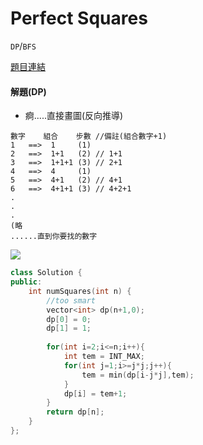 # Perfect Squares

`DP`/`BFS` 

[題目連結](https://leetcode.com/problems/perfect-squares/description/?envType=daily-question&envId=2024-02-14)



#### 解題(DP)


* 痾.....直接畫圖(反向推導)

```
數字    組合    步數 //備註(組合數字+1)
1   ==>  1     (1)
2   ==>  1+1   (2) // 1+1
3   ==>  1+1+1 (3) // 2+1
4   ==>  4     (1)
5   ==>  4+1   (2) // 4+1
6   ==>  4+1+1 (3) // 4+2+1
.
.
.
(略
......直到你要找的數字
```
![](https://i.pximg.net/img-original/img/2024/02/13/13/56/21/116013575_p0.png)


```cpp
class Solution {
public:
    int numSquares(int n) {
        //too smart
        vector<int> dp(n+1,0);
        dp[0] = 0;
        dp[1] = 1;
        
        for(int i=2;i<=n;i++){
            int tem = INT_MAX;
            for(int j=1;i>=j*j;j++){
                tem = min(dp[i-j*j],tem);
            }
            dp[i] = tem+1;
        }
        return dp[n];
    }
};
```
